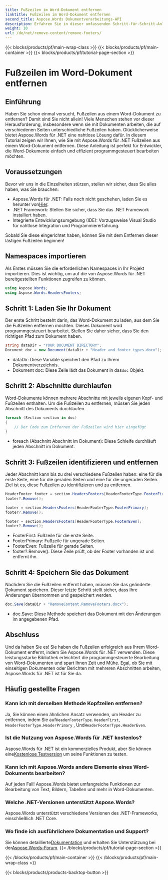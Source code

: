 ```yaml
---
title: Fußzeilen im Word-Dokument entfernen
linktitle: Fußzeilen im Word-Dokument entfernen
second_title: Aspose.Words Dokumentverarbeitungs-API
description: Erfahren Sie in dieser umfassenden Schritt-für-Schritt-Anleitung, wie Sie mit Aspose.Words für .NET Fußzeilen aus Word-Dokumenten entfernen.
weight: 10
url: /de/net/remove-content/remove-footers/
---
```


{{< blocks/products/pf/main-wrap-class >}}
{{< blocks/products/pf/main-container >}}
{{< blocks/products/pf/tutorial-page-section >}}

# Fußzeilen im Word-Dokument entfernen

## Einführung

Haben Sie schon einmal versucht, Fußzeilen aus einem Word-Dokument zu entfernen? Damit sind Sie nicht allein! Viele Menschen stehen vor dieser Herausforderung, insbesondere wenn sie mit Dokumenten arbeiten, die auf verschiedenen Seiten unterschiedliche Fußzeilen haben. Glücklicherweise bietet Aspose.Words für .NET eine nahtlose Lösung dafür. In diesem Tutorial zeigen wir Ihnen, wie Sie mit Aspose.Words für .NET Fußzeilen aus einem Word-Dokument entfernen. Diese Anleitung ist perfekt für Entwickler, die Word-Dokumente einfach und effizient programmgesteuert bearbeiten möchten.

## Voraussetzungen

Bevor wir uns in die Einzelheiten stürzen, stellen wir sicher, dass Sie alles haben, was Sie brauchen:

- Aspose.Words für .NET: Falls noch nicht geschehen, laden Sie es herunter von[Hier](https://releases.aspose.com/words/net/).
- .NET Framework: Stellen Sie sicher, dass Sie das .NET Framework installiert haben.
- Integrierte Entwicklungsumgebung (IDE): Vorzugsweise Visual Studio für nahtlose Integration und Programmiererfahrung.

Sobald Sie diese eingerichtet haben, können Sie mit dem Entfernen dieser lästigen Fußzeilen beginnen!

## Namespaces importieren

Als Erstes müssen Sie die erforderlichen Namespaces in Ihr Projekt importieren. Dies ist wichtig, um auf die von Aspose.Words für .NET bereitgestellten Funktionen zugreifen zu können.

```csharp
using Aspose.Words;
using Aspose.Words.HeadersFooters;
```

## Schritt 1: Laden Sie Ihr Dokument

Der erste Schritt besteht darin, das Word-Dokument zu laden, aus dem Sie die Fußzeilen entfernen möchten. Dieses Dokument wird programmgesteuert bearbeitet. Stellen Sie daher sicher, dass Sie den richtigen Pfad zum Dokument haben.

```csharp
string dataDir = "YOUR DOCUMENT DIRECTORY";
Document doc = new Document(dataDir + "Header and footer types.docx");
```

- dataDir: Diese Variable speichert den Pfad zu Ihrem Dokumentverzeichnis.
-  Dokument doc: Diese Zeile lädt das Dokument in das`doc` Objekt.

## Schritt 2: Abschnitte durchlaufen

Word-Dokumente können mehrere Abschnitte mit jeweils eigenen Kopf- und Fußzeilen enthalten. Um die Fußzeilen zu entfernen, müssen Sie jeden Abschnitt des Dokuments durchlaufen.

```csharp
foreach (Section section in doc)
{
    // Der Code zum Entfernen der Fußzeilen wird hier eingefügt
}
```

- foreach (Abschnitt Abschnitt im Dokument): Diese Schleife durchläuft jeden Abschnitt im Dokument.

## Schritt 3: Fußzeilen identifizieren und entfernen

Jeder Abschnitt kann bis zu drei verschiedene Fußzeilen haben: eine für die erste Seite, eine für die geraden Seiten und eine für die ungeraden Seiten. Ziel ist es, diese Fußzeilen zu identifizieren und zu entfernen.

```csharp
HeaderFooter footer = section.HeadersFooters[HeaderFooterType.FooterFirst];
footer?.Remove();

footer = section.HeadersFooters[HeaderFooterType.FooterPrimary];
footer?.Remove();

footer = section.HeadersFooters[HeaderFooterType.FooterEven];
footer?.Remove();
```

- FooterFirst: Fußzeile für die erste Seite.
- FooterPrimary: Fußzeile für ungerade Seiten.
- FooterEven: Fußzeile für gerade Seiten.
- footer?.Remove(): Diese Zeile prüft, ob der Footer vorhanden ist und entfernt ihn.

## Schritt 4: Speichern Sie das Dokument

Nachdem Sie die Fußzeilen entfernt haben, müssen Sie das geänderte Dokument speichern. Dieser letzte Schritt stellt sicher, dass Ihre Änderungen übernommen und gespeichert werden.

```csharp
doc.Save(dataDir + "RemoveContent.RemoveFooters.docx");
```

- doc.Save: Diese Methode speichert das Dokument mit den Änderungen im angegebenen Pfad.

## Abschluss

Und da haben Sie es! Sie haben die Fußzeilen erfolgreich aus Ihrem Word-Dokument entfernt, indem Sie Aspose.Words für .NET verwenden. Diese leistungsstarke Bibliothek erleichtert die programmgesteuerte Bearbeitung von Word-Dokumenten und spart Ihnen Zeit und Mühe. Egal, ob Sie mit einseitigen Dokumenten oder Berichten mit mehreren Abschnitten arbeiten, Aspose.Words für .NET ist für Sie da.

## Häufig gestellte Fragen

### Kann ich mit derselben Methode Kopfzeilen entfernen?
 Ja, Sie können einen ähnlichen Ansatz verwenden, um Header zu entfernen, indem Sie auf`HeaderFooterType.HeaderFirst`, `HeaderFooterType.HeaderPrimary` , Und`HeaderFooterType.HeaderEven`.

### Ist die Nutzung von Aspose.Words für .NET kostenlos?
 Aspose.Words für .NET ist ein kommerzielles Produkt, aber Sie können eine[Kostenlose Testversion](https://releases.aspose.com/) um seine Funktionen zu testen.

### Kann ich mit Aspose.Words andere Elemente eines Word-Dokuments bearbeiten?
Auf jeden Fall! Aspose.Words bietet umfangreiche Funktionen zur Bearbeitung von Text, Bildern, Tabellen und mehr in Word-Dokumenten.

### Welche .NET-Versionen unterstützt Aspose.Words?
Aspose.Words unterstützt verschiedene Versionen des .NET-Frameworks, einschließlich .NET Core.

### Wo finde ich ausführlichere Dokumentation und Support?
 Sie können detaillierte[Dokumentation](https://reference.aspose.com/words/net/) und erhalten Sie Unterstützung bei der[Aspose.Words-Forum](https://forum.aspose.com/c/words/8).
{{< /blocks/products/pf/tutorial-page-section >}}

{{< /blocks/products/pf/main-container >}}
{{< /blocks/products/pf/main-wrap-class >}}

{{< blocks/products/products-backtop-button >}}
